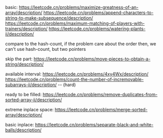 basic:
https://leetcode.cn/problems/maximize-greatness-of-an-array/description/
https://leetcode.cn/problems/append-characters-to-string-to-make-subsequence/description/
https://leetcode.cn/problems/maximum-matching-of-players-with-trainers/description/
https://leetcode.cn/problems/watering-plants-ii/description/

compare to the hash-count, if the problem care about the order
then, we can't use hash-count, but two pointers

skip the part:
https://leetcode.cn/problems/move-pieces-to-obtain-a-string/description/

available interval:
https://leetcode.cn/problems/4xy4Wx/description/
https://leetcode.cn/problems/count-the-number-of-incremovable-subarrays-ii/description/  -- (hard)

ready to be filled:
https://leetcode.cn/problems/remove-duplicates-from-sorted-array-ii/description/

extreme inplace space:
https://leetcode.cn/problems/merge-sorted-array/description/

basic inplace:
https://leetcode.cn/problems/separate-black-and-white-balls/description/
